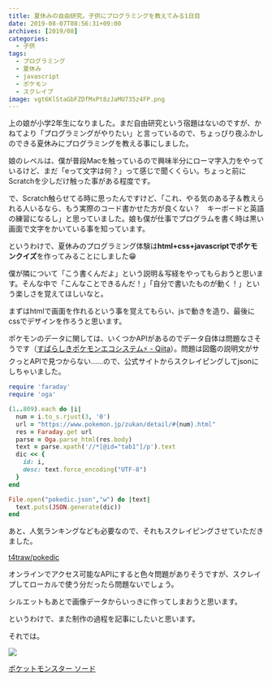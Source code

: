 ```yaml
---
title: 夏休みの自由研究。子供にプログラミングを教えてみる1日目
date: 2019-08-07T08:56:31+09:00
archives: [2019/08]
categories:
  - 子供
tags:
  - プログラミング
  - 夏休み
  - javascript
  - ポケモン
  - スクレイプ
image: vgt6KlStaGbFZDfMxPt8zJaMU735z4FP.png
---
```

上の娘が小学2年生になりました。まだ自由研究という宿題はないのですが、かねてより「プログラミングがやりたい」と言っているので、ちょっぴり夜ふかしのできる夏休みにプログラミングを教える事にしました。

娘のレベルは、僕が普段Macを触っているので興味半分にローマ字入力をやっているけど、まだ「eって文字は何？」って感じで聞くくらい。ちょっと前にScratchを少しだけ触った事がある程度です。

<!--more-->

で、Scratch触らせてる時に思ったんですけど、「これ、やる気のある子＆教えられる人いるなら、もう実際のコード書かせた方が良くない？　キーボードと英語の練習になるし」と思っていました。娘も僕が仕事でプログラムを書く時は黒い画面で文字をかいている事を知っています。

というわけで、夏休みのプログラミング体験は**html+css+javascriptでポケモンクイズ**を作ってみることにしました😁

僕が隣について「こう書くんだよ」という説明＆写経をやってもらおうと思います。そんな中で「こんなことできるんだ！」「自分で書いたものが動く！」という楽しさを覚えてほしいなと。

まずはhtmlで画面を作れるという事を覚えてもらい、jsで動きを造り、最後にcssでデザインを作ろうと思います。

ポケモンのデータに関しては、いくつかAPIがあるのでデータ自体は問題なさそうです（[すばらしきポケモンエコシステム⚡️ - Qiita](https://qiita.com/seya/items/47dc0ebae55674d8902f)）。問題は図鑑の説明文がサクっとAPIで見つからない……ので、公式サイトからスクレイピングしてjsonにしちゃいました。

```ruby
require 'faraday'
require 'oga'

(1..809).each do |i|
  num = i.to_s.rjust(3, '0')
  url = "https://www.pokemon.jp/zukan/detail/#{num}.html"
  res = Faraday.get url
  parse = Oga.parse_html(res.body)
  text = parse.xpath('//*[@id="tab1"]/p').text
  dic << {
    id: i,
    desc: text.force_encoding("UTF-8")
  }
end

File.open("pokedic.json","w") do |text|
  text.puts(JSON.generate(dic))
end
```

あと、人気ランキングなども必要なので、それもスクレイピングさせていただきました。

[t4traw/pokedic](https://github.com/t4traw/pokedic)

オンラインでアクセス可能なAPIにすると色々問題がありそうですが、スクレイプしてローカルで使う分だったら問題ないでしょう。

シルエットもあとで画像データからいっきに作ってしまおうと思います。

というわけで、また制作の過程を記事にしたいと思います。

それでは。

<div class="amazfy">
<a href="https://www.amazon.co.jp/dp/B07V4K245L?tag=t4traw-22">
<img src="https://ws-fe.amazon-adsystem.com/widgets/q?_encoding=UTF8&ASIN=B07V4K245L&Format=_SL250_&ID=AsinImage&MarketPlace=JP&ServiceVersion=20070822&WS=1&tag=t4traw-22&language=ja_JP">
<p>ポケットモンスター ソード</p>
</a>
</div>